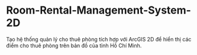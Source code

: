 # Room-Rental-Management-System-2D
Tạo hệ thống quản lý cho thuê phòng tích hợp với ArcGIS 2D để hiển thị các điểm cho thuê phòng trên bản đồ của tỉnh Hồ Chí Minh.
